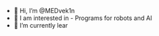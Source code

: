 - 👋 Hi, I’m @MEDvek1n
- 👀 I am interested in - Programs for robots and AI
- 🌱 I’m currently lear

<!---
MEDvek1n/MEDvek1n is a ✨ special ✨ repository because its `README.md` (this file) appears on your GitHub profile.
You can click the Preview link to take a look at your changes.
--->
